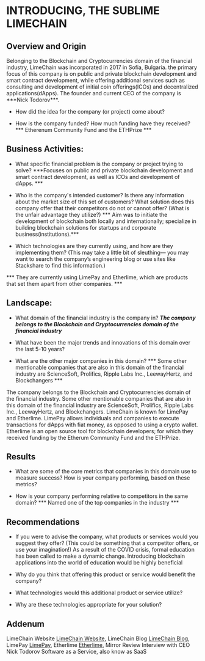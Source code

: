 # INTRODUCING, THE SUBLIME LIMECHAIN

## Overview and Origin


<p>Belonging to the Blockchain and Cryptocurrencies domain of the financial industry, LimeChain was incorporated in 2017 in Sofia, Bulgaria. the primary focus of this company is on public and private blockchain development and smart contract development, while offering additional services such as consulting and development of initial coin offerings(ICOs) and decentralized applications(dApps). The founder and current CEO of the company is ***Nick Todorov***.</p>



* How did the idea for the company (or project) come about?



* How is the company funded? How much funding have they received?
*** Etherenum Community Fund and the ETHPrize ***

## Business Activities:

* What specific financial problem is the company or project trying to solve?
***Focuses on public and private blockchain development and smart contract development, as well as ICOs and development of dApps. ***

* Who is the company's intended customer?  Is there any information about the market size of this set of customers?
What solution does this company offer that their competitors do not or cannot offer? (What is the unfair advantage they utilize?)
*** Aim was to initiate the development of blockchain both locally and internationally; specialize in building blockchain solutions for startups and corporate business(institutions).***

* Which technologies are they currently using, and how are they implementing them? (This may take a little bit of sleuthing–– you may want to search the company’s engineering blog or use sites like Stackshare to find this information.)

*** They are currently using LimePay and Etherlime, which are products that set them apart from other companies. ***





## Landscape:

* What domain of the financial industry is the company in?
***The company belongs to the Blockchain and Cryptocurrencies domain of the financial industry***

* What have been the major trends and innovations of this domain over the last 5-10 years?


* What are the other major companies in this domain?
*** Some other mentionable companies that are also in this domain of the financial industry are ScienceSoft, Prolifics, Ripple Labs Inc., LeewayHertz, and Blockchangers ***
<p> The company belongs to the Blockchain and Cryptocurrencies domain of the financial industry. Some other mentionable companies that are also in this domain of the financial industry are ScienceSoft, Prolifics, Ripple Labs Inc., LeewayHertz, and Blockchangers. LimeChain is known for LimePay and Etherlime. LimePay allows individuals and companies to execute transactions for dApps with fiat money, as opposed to using a crypto wallet. Etherlime is an open source tool for blockchain developers; for which they received funding by the Etherum Community Fund and the ETHPrize.</p>



## Results


* What are some of the core metrics that companies in this domain use to measure success? How is your company performing, based on these metrics?

* How is your company performing relative to competitors in the same domain?
*** Named one of the top companies in the industry ***


## Recommendations

* If you were to advise the company, what products or services would you suggest they offer? (This could be something that a competitor offers, or use your imagination!)
As a result of the COVID crisis, formal education has been called to make a dynamic change. Introducing blockchain applications into the world of education would be highly beneficial

* Why do you think that offering this product or service would benefit the company?

* What technologies would this additional product or service utilize?

* Why are these technologies appropriate for your solution?




## Addenum

LimeChain Website [LimeChain Website](https://limechain.tech),
LimeChain Blog    [LimeChain Blog](https://limechain.tech/blog/),
LimePay [LimePay](https://limepay.io),
Etherlime [Etherlime](https://etherlime.gitbook.io/etherlime/),
Mirror Review Interview with CEO Nick Todorov[](https://www.mirrorreview.com/limechain-building-radical-blockchain-solutions-for-startups-and-corporate-clients/)
Software as a Service, also know as SaaS
